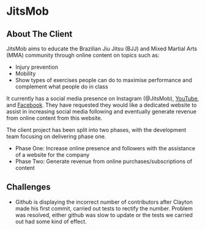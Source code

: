 # JitsMob

## About The Client

JitsMob aims to educate the Brazilian Jiu Jitsu (BJJ) and Mixed Martial Arts (MMA) community through online content on topics such as: 
 * Injury prevention 
 * Mobility 
 * Show types of exercises people can do to maximise performance and complement what people do in class 

It currently has a social media presence on Instagram (@JitsMob), [YouTube](https://www.youtube.com/channel/UCe6FjCO70FkCIqaGkPEyXZQ), and [Facebook](https://www.facebook.com/JitsMob-1854775828114449/). They have requested they would like a dedicated website to assist in increasing social media following and eventually generate revenue from online content from this website.


The client project has been split into two phases, with the development team focusing on delivering phase one.
 * Phase One: Increase online presence and followers with the assistance of a website for the company
 * Phase Two: Generate revenue from online purchases/subscriptions of content

## Challenges

- Github is displaying the incorrect number of contributors after Clayton made his first commit, carried out tests to rectify the number. Problem was resolved, either github was slow to update or the tests we carried out had some kind of effect.
